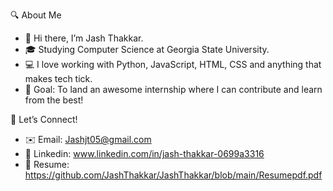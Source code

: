 🔍 About Me
- 👋 Hi there, I’m Jash Thakkar.
- 🎓 Studying Computer Science at Georgia State University.
- 💻 I love working with Python, JavaScript, HTML, CSS and anything that makes tech tick.
- 🎯 Goal: To land an awesome internship where I can contribute and learn from the best!

🤝 Let’s Connect!
- ✉️ Email: Jashjt05@gmail.com
- 💼 Linkedin: www.linkedin.com/in/jash-thakkar-0699a3316
- 📁 Resume: https://github.com/JashThakkar/JashThakkar/blob/main/Resumepdf.pdf
